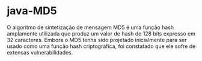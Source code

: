 # java-MD5
O algoritmo de sintetização de mensagem MD5 é uma função hash amplamente utilizada que produz um valor de hash de 128 bits expresso em 32 caracteres. Embora o MD5 tenha sido projetado inicialmente para ser usado como uma função hash criptográfica, foi constatado que ele sofre de extensas vulnerabilidades.
